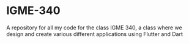 # IGME-340
A repository for all my code for the class IGME 340, a class where we design and create various different applications using Flutter and Dart
